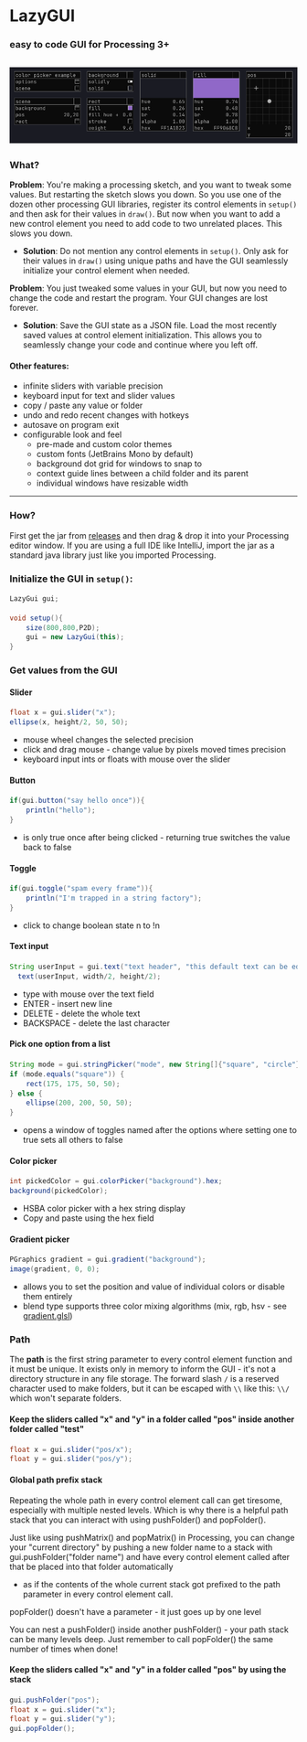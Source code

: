 # LazyGUI
### easy to code GUI for Processing 3+

![LazyGui looks like this](readme_assets/header.png)
---

### What?

**Problem**: You're making a processing sketch, and you want to tweak some values. But restarting the sketch slows you
down. So you use one of the dozen other processing GUI libraries, register its control elements in `setup()` and then ask for their values in
`draw()`. But now when you want to add a new control element you need to add code to two unrelated places. This slows you
down.

- **Solution**: Do not mention any control elements in `setup()`. Only ask for their values in `draw()` using unique paths and have the GUI seamlessly initialize your control element when needed.

**Problem**: You just tweaked some values in your GUI, but now you need to change the code and restart the program. Your GUI changes are lost forever.

- **Solution**: Save the GUI state as a JSON file. Load the most recently saved values at control element initialization. This allows you to seamlessly change your code and continue where you left off.

#### Other features:
- infinite sliders with variable precision
- keyboard input for text and slider values
- copy / paste any value or folder
- undo and redo recent changes with hotkeys
- autosave on program exit
- configurable look and feel
  - pre-made and custom color themes
  - custom fonts (JetBrains Mono by default)
  - background dot grid for windows to snap to
  - context guide lines between a child folder and its parent
  - individual windows have resizable width 
---

### How?

First get the jar from [releases](https://github.com/KrabCode/LazyGui/releases) and then drag & drop it into your Processing
editor window. If you are using a full IDE like IntelliJ, import the jar as a standard java library just like you imported Processing.

### Initialize the GUI in `setup()`:

```java
LazyGui gui;

void setup(){
    size(800,800,P2D);
    gui = new LazyGui(this);
}
```

### Get values from the GUI

#### Slider
```java
float x = gui.slider("x");
ellipse(x, height/2, 50, 50);
```
- mouse wheel changes the selected precision
- click and drag mouse - change value by pixels moved times precision
- keyboard input ints or floats with mouse over the slider

#### Button

```java
if(gui.button("say hello once")){
    println("hello");
}
```
- is only true once after being clicked - returning true switches the value back to false

#### Toggle

```java
if(gui.toggle("spam every frame")){
    println("I'm trapped in a string factory");
}
```
- click to change boolean state n to !n

#### Text input

```java
String userInput = gui.text("text header", "this default text can be edited");
  text(userInput, width/2, height/2);
```
- type with mouse over the text field
- ENTER - insert new line 
- DELETE  - delete the whole text
- BACKSPACE - delete the last character

#### Pick one option from a list

```java
String mode = gui.stringPicker("mode", new String[]{"square", "circle"});
if (mode.equals("square")) {
    rect(175, 175, 50, 50);
} else {
    ellipse(200, 200, 50, 50);
}
```
- opens a window of toggles named after the options where setting one to true sets all others to false

#### Color picker

```java
int pickedColor = gui.colorPicker("background").hex;
background(pickedColor);
```
- HSBA color picker with a hex string display
- Copy and paste using the hex field

#### Gradient picker

```java
PGraphics gradient = gui.gradient("background");
image(gradient, 0, 0);
```
- allows you to set the position and value of individual colors or disable them entirely
- blend type supports three color mixing algorithms (mix, rgb, hsv - see [gradient.glsl](data/shaders/gradient.glsl))

### Path

The **path**  is the first string parameter to every control element function and it must be unique.
It exists only in memory to inform the GUI - it's not a directory structure in any file storage.
The forward slash `/` is a reserved character used to make folders, but it can be escaped with `\\` like this: `\\/` which won't separate folders.

#### Keep the sliders called "x" and "y" in a folder called "pos" inside another folder called "test"

```java
float x = gui.slider("pos/x");
float y = gui.slider("pos/y");
```

#### Global path prefix stack

Repeating the whole path in every control element call can get tiresome, especially with multiple nested levels.
Which is why there is a helpful path stack that you can interact with using pushFolder() and popFolder().

Just like using pushMatrix() and popMatrix() in Processing, you can change your "current directory"
by pushing a new folder name to a stack with gui.pushFolder("folder name") and have every control element called after that be placed into that folder automatically

- as if the contents of the whole current stack got prefixed to the path parameter in every control element call.

popFolder() doesn't have a parameter - it just goes up by one level

You can nest a pushFolder() inside another pushFolder() - your path stack can be many levels deep.
Just remember to call popFolder() the same number of times when done!

#### Keep the sliders called "x" and "y" in a folder called "pos" by using the stack

```java
gui.pushFolder("pos");
float x = gui.slider("x");
float y = gui.slider("y");
gui.popFolder();
```

